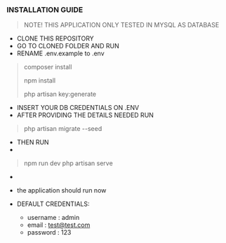 ### INSTALLATION GUIDE

> NOTE! THIS APPLICATION ONLY TESTED IN MYSQL AS DATABASE
- CLONE THIS REPOSITORY
- GO TO CLONED FOLDER AND RUN
- RENAME .env.example to .env
> composer install
> 
> npm install
> 
> php artisan key:generate
- INSERT YOUR DB CREDENTIALS ON .ENV
- AFTER PROVIDING THE DETAILS NEEDED RUN
> php artisan migrate --seed
- THEN RUN 
-
> npm run dev
> php artisan serve

-
- the application should run now

- DEFAULT CREDENTIALS:
     - username : admin
     - email : test@test.com
     - password : 123
